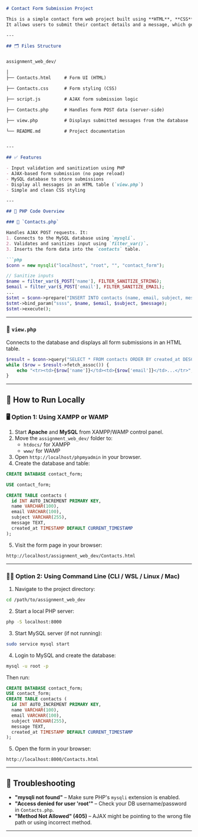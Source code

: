 
```markdown
# Contact Form Submission Project

This is a simple contact form web project built using **HTML**, **CSS**, **JavaScript (AJAX)**, **PHP**, and **MySQL**.  
It allows users to submit their contact details and a message, which gets saved to a MySQL database and can be viewed in a basic HTML table.

---

## 🗂️ Files Structure


assignment_web_dev/

│
├── Contacts.html     # Form UI (HTML)

├── Contacts.css      # Form styling (CSS)

├── script.js         # AJAX form submission logic

├── Contacts.php      # Handles form POST data (server-side)

├── view.php          # Displays submitted messages from the database

└── README.md         # Project documentation


---

## ✅ Features

- Input validation and sanitization using PHP
- AJAX-based form submission (no page reload)
- MySQL database to store submissions
- Display all messages in an HTML table (`view.php`)
- Simple and clean CSS styling

---

## 🧠 PHP Code Overview

### 📩 `Contacts.php`

Handles AJAX POST requests. It:
1. Connects to the MySQL database using `mysqli`.
2. Validates and sanitizes input using `filter_var()`.
3. Inserts the form data into the `contacts` table.

```php
$conn = new mysqli("localhost", "root", "", "contact_form");

// Sanitize inputs
$name = filter_var($_POST['name'], FILTER_SANITIZE_STRING);
$email = filter_var($_POST['email'], FILTER_SANITIZE_EMAIL);
...
$stmt = $conn->prepare("INSERT INTO contacts (name, email, subject, message) VALUES (?, ?, ?, ?)");
$stmt->bind_param("ssss", $name, $email, $subject, $message);
$stmt->execute();
```

---

### 📄 `view.php`

Connects to the database and displays all form submissions in an HTML table.

```php
$result = $conn->query("SELECT * FROM contacts ORDER BY created_at DESC");
while ($row = $result->fetch_assoc()) {
    echo "<tr><td>{$row['name']}</td><td>{$row['email']}</td>...</tr>";
}
```

---

## 🚀 How to Run Locally

### 🖥️ Option 1: Using XAMPP or WAMP

1. Start **Apache** and **MySQL** from XAMPP/WAMP control panel.
2. Move the `assignment_web_dev/` folder to:
   - `htdocs/` for XAMPP  
   - `www/` for WAMP
3. Open `http://localhost/phpmyadmin` in your browser.
4. Create the database and table:

```sql
CREATE DATABASE contact_form;

USE contact_form;

CREATE TABLE contacts (
  id INT AUTO_INCREMENT PRIMARY KEY,
  name VARCHAR(100),
  email VARCHAR(100),
  subject VARCHAR(255),
  message TEXT,
  created_at TIMESTAMP DEFAULT CURRENT_TIMESTAMP
);
```

5. Visit the form page in your browser:
```
http://localhost/assignment_web_dev/Contacts.html
```

---

### 🧑‍💻 Option 2: Using Command Line (CLI / WSL / Linux / Mac)

1. Navigate to the project directory:
```bash
cd /path/to/assignment_web_dev
```

2. Start a local PHP server:
```bash
php -S localhost:8000
```

3. Start MySQL server (if not running):
```bash
sudo service mysql start
```

4. Login to MySQL and create the database:
```bash
mysql -u root -p
```

Then run:
```sql
CREATE DATABASE contact_form;
USE contact_form;
CREATE TABLE contacts (
  id INT AUTO_INCREMENT PRIMARY KEY,
  name VARCHAR(100),
  email VARCHAR(100),
  subject VARCHAR(255),
  message TEXT,
  created_at TIMESTAMP DEFAULT CURRENT_TIMESTAMP
);
```

5. Open the form in your browser:
```
http://localhost:8000/Contacts.html
```

---

## 🔧 Troubleshooting

- **"mysqli not found"** – Make sure PHP's `mysqli` extension is enabled.
- **"Access denied for user 'root'"** – Check your DB username/password in `Contacts.php`.
- **"Method Not Allowed" (405)** – AJAX might be pointing to the wrong file path or using incorrect method.

---